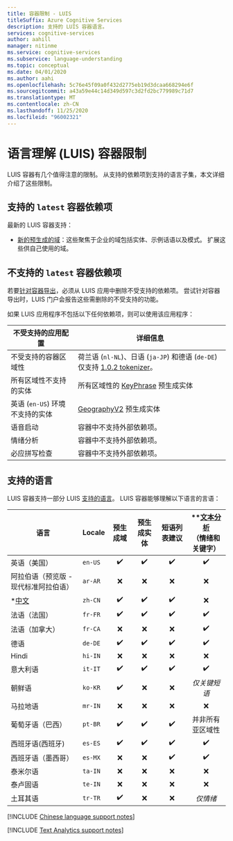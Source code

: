 ```yaml
---
title: 容器限制 - LUIS
titleSuffix: Azure Cognitive Services
description: 支持的 LUIS 容器语言。
services: cognitive-services
author: aahill
manager: nitinme
ms.service: cognitive-services
ms.subservice: language-understanding
ms.topic: conceptual
ms.date: 04/01/2020
ms.author: aahi
ms.openlocfilehash: 5c76e45f09a0f432d2775eb19d3dcaa668294e6f
ms.sourcegitcommit: a43a59e44c14d349d597c3d2fd2bc779989c71d7
ms.translationtype: MT
ms.contentlocale: zh-CN
ms.lasthandoff: 11/25/2020
ms.locfileid: "96002321"
---
```

# <a name="language-understanding-luis-container-limitations"></a>语言理解 (LUIS) 容器限制

LUIS 容器有几个值得注意的限制。 从支持的依赖项到支持的语言子集，本文详细介绍了这些限制。

## <a name="supported-dependencies-for-latest-container"></a>支持的 `latest` 容器依赖项

最新的 LUIS 容器支持：

* [新的预生成的域](luis-reference-prebuilt-domains.md)：这些聚焦于企业的域包括实体、示例话语以及模式。 扩展这些供自己使用的域。

## <a name="unsupported-dependencies-for-latest-container"></a>不支持的 `latest` 容器依赖项

若要[针对容器导出](luis-container-howto.md#export-packaged-app-from-luis)，必须从 LUIS 应用中删除不受支持的依赖项。 尝试针对容器导出时，LUIS 门户会报告这些需删除的不受支持的功能。

如果 LUIS 应用程序不包括以下任何依赖项，则可以使用该应用程序：

不受支持的应用配置|详细信息|
|--|--|
|不受支持的容器区域性| 荷兰语 (`nl-NL`)、日语 (`ja-JP`) 和德语 (`de-DE`) 仅支持 [1.0.2 tokenizer](luis-language-support.md#custom-tokenizer-versions)。|
|所有区域性不支持的实体|所有区域性的 [KeyPhrase](luis-reference-prebuilt-keyphrase.md) 预生成实体|
|英语 (`en-US`) 环境不支持的实体|[GeographyV2](luis-reference-prebuilt-geographyV2.md) 预生成实体|
|语音启动|容器中不支持外部依赖项。|
|情绪分析|容器中不支持外部依赖项。|
|必应拼写检查|容器中不支持外部依赖项。|

## <a name="languages-supported"></a>支持的语言

LUIS 容器支持一部分 LUIS [支持的语言](luis-language-support.md#languages-supported)。 LUIS 容器能够理解以下语言的言语：

| 语言 | Locale | 预生成域 | 预生成实体 | 短语列表建议 | \**[文本分析](../text-analytics/language-support.md)<br>（情绪和<br>关键字）|
|--|--|:--:|:--:|:--:|:--:|
| 英语（美国） | `en-US` | ✔️ | ✔️ | ✔️ | ✔️ |
| 阿拉伯语（预览版 - 现代标准阿拉伯语） |`ar-AR`|❌|❌|❌|❌|
| *[中文](#chinese-support-notes) |`zh-CN` | ✔️ | ✔️ | ✔️ | ❌ |
| 法语（法国） |`fr-FR` | ✔️ | ✔️ | ✔️ | ✔️ |
| 法语（加拿大） |`fr-CA` | ❌ | ❌ | ❌ | ✔️ |
| 德语 |`de-DE` | ✔️ | ✔️ | ✔️ | ✔️ |
| Hindi | `hi-IN`| ❌ | ❌ | ❌ | ❌ |
| 意大利语 |`it-IT` | ✔️ | ✔️ | ✔️ | ✔️ |
| 朝鲜语 |`ko-KR` | ✔️ | ❌ | ❌ | *仅关键短语* |
| 马拉地语 | `mr-IN`|❌|❌|❌|❌|
| 葡萄牙语（巴西） |`pt-BR` | ✔️ | ✔️ | ✔️ | 并非所有亚区域性 |
| 西班牙语(西班牙) |`es-ES` | ✔️ | ✔️ |✔️|✔️|
| 西班牙语（墨西哥）|`es-MX` | ❌ | ❌ |✔️|✔️|
| 泰米尔语 | `ta-IN`|❌|❌|❌|❌|
| 泰卢固语 | `te-IN`|❌|❌|❌|❌|
| 土耳其语 | `tr-TR` |✔️| ❌ | ❌ | *仅情绪* |

[!INCLUDE [Chinese language support notes](includes/chinese-language-support-notes.md)]

[!INCLUDE [Text Analytics support notes](includes/text-analytics-support-notes.md)]
